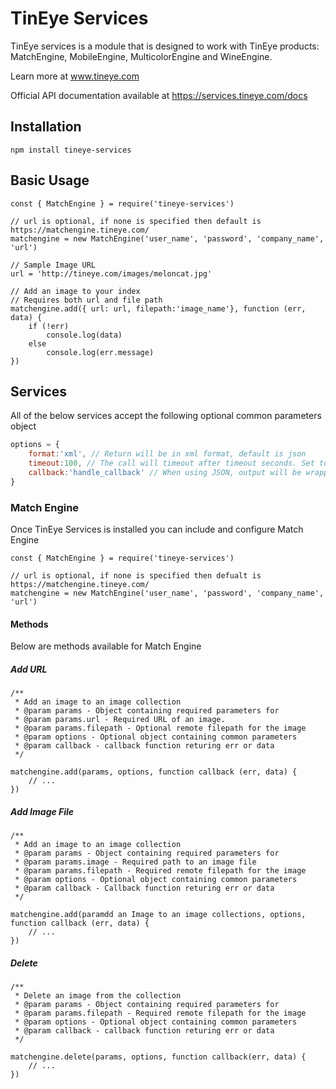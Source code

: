 # TinEye Services

TinEye services is a module that is designed to work with TinEye products: MatchEngine, MobileEngine, MulticolorEngine and WineEngine. 

Learn more at www.tineye.com

Official API documentation available at https://services.tineye.com/docs

## Installation
```shell
npm install tineye-services
```
## Basic Usage

```node
const { MatchEngine } = require('tineye-services')

// url is optional, if none is specified then default is https://matchengine.tineye.com/
matchengine = new MatchEngine('user_name', 'password', 'company_name', 'url')

// Sample Image URL
url = 'http://tineye.com/images/meloncat.jpg'

// Add an image to your index
// Requires both url and file path
matchengine.add({ url: url, filepath:'image_name'}, function (err, data) {
    if (!err)
        console.log(data)
    else
        console.log(err.message)
})
```
## Services
All of the below services accept the following optional common parameters object
```javascript
options = {
    format:'xml', // Return will be in xml format, default is json
    timeout:100, // The call will timeout after timeout seconds. Set to 0 for no timeout.
    callback:'handle_callback' // When using JSON, output will be wrapped in the callback method
}
```

### Match Engine
Once TinEye Services is installed you can include and configure Match Engine 
```node
const { MatchEngine } = require('tineye-services')

// url is optional, if none is specified then defualt is https://matchengine.tineye.com/
matchengine = new MatchEngine('user_name', 'password', 'company_name', 'url')
```

#### Methods
Below are methods available for Match Engine
##### Add URL
```node
/**
 * Add an image to an image collection
 * @param params - Object containing required parameters for
 * @param params.url - Required URL of an image.
 * @param params.filepath - Optional remote filepath for the image
 * @param options - Optional object containing common parameters
 * @param callback - callback function returing err or data
 */
 
matchengine.add(params, options, function callback (err, data) {
    // ...
})
```
##### Add Image File
```node
/**
 * Add an image to an image collection
 * @param params - Object containing required parameters for
 * @param params.image - Required path to an image file 
 * @param params.filepath - Required remote filepath for the image
 * @param options - Optional object containing common parameters
 * @param callback - Callback function returing err or data
 */
 
matchengine.add(paramdd an Image to an image collections, options, function callback (err, data) {
    // ...
})
```
##### Delete 
```node
/**
 * Delete an image from the collection
 * @param params - Object containing required parameters for
 * @param params.filepath - Required remote filepath for the image
 * @param options - Optional object containing common parameters
 * @param callback - callback function returing err or data
 */
 
matchengine.delete(params, options, function callback(err, data) {
    // ...
})
